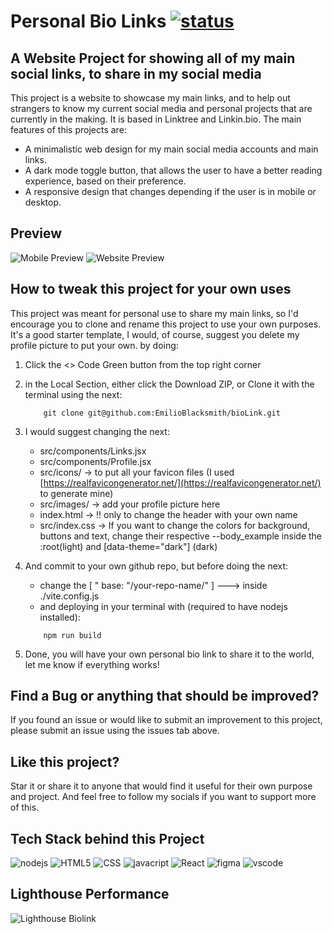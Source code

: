 # Personal Bio Links [![status](https://img.shields.io/website-up-down-green-red/http/emilioblacksmith.github.io.svg)](https://emilioblacksmith.github.io/bioLink/)

## A Website Project for showing all of my main social links, to share in my social media

This project is a website to showcase my main links, and to help out strangers to know my current social media and personal projects that are currently in the making. It is based in Linktree and Linkin.bio. The main features of this projects are:

* A minimalistic web design for my main social media accounts and main links.
* A dark mode toggle button, that allows the user to have a better reading experience, based on their preference.
* A responsive design that changes depending if the user is in mobile or desktop.

## Preview
![Mobile Preview](https://github.com/EmilioBlacksmith/bioLink/assets/71019624/18c9e920-68bb-4253-94ba-e94155e35699)
![Website Preview](https://github.com/EmilioBlacksmith/bioLink/assets/71019624/36654b13-cf7c-4676-9414-37bf34960e45)


## How to tweak this project for your own uses

This project was meant for personal use to share my main links, so I'd encourage you to clone and rename this project to use your own purposes. It's a good starter template, I would, of course, suggest you delete my profile picture to put your own. by doing:

1. Click the <> Code Green button from the top right corner
2. in the Local Section, either click the Download ZIP, or Clone it with the terminal using the next:

    ```shell
        git clone git@github.com:EmilioBlacksmith/bioLink.git
    ```

3. I would suggest changing the next:
    * src/components/Links.jsx
    * src/components/Profile.jsx
    * src/icons/ -> to put all your favicon files (I used [https://realfavicongenerator.net/](https://realfavicongenerator.net/) to generate mine)
    * src/images/ -> add your profile picture here
    * index.html -> !! only to change the header with your own name
    * src/index.css -> If you want to change the colors for background, buttons and text, change their respective --body_example inside the :root(light) and [data-theme="dark"] (dark)
4. And commit to your own github repo, but before doing the next:
    * change the [ " base: "/your-repo-name/" ] ---> inside ./vite.config.js
    * and deploying in your terminal with (required to have nodejs installed):

    ```shell
        npm run build
    ```

5. Done, you will have your own personal bio link to share it to the world, let me know if everything works!

## Find a Bug or anything that should be improved?

If you found an issue or would like to submit an improvement to this project, please submit an issue using the issues tab above.

## Like this project?

Star it or share it to anyone that would find it useful for their own purpose and project. And feel free to follow my socials if you want to support more of this.

## Tech Stack behind this Project

![nodejs](https://img.shields.io/badge/Node.js-43853D?style=for-the-badge&logo=node.js&logoColor=white) ![HTML5](https://img.shields.io/badge/HTML5-E34F26?style=for-the-badge&logo=html5&logoColor=white) ![CSS](https://img.shields.io/badge/CSS3-1572B6?style=for-the-badge&logo=css3&logoColor=white) ![javacript](https://img.shields.io/badge/JavaScript-323330?style=for-the-badge&logo=javascript&logoColor=F7DF1E) ![React](https://img.shields.io/badge/React-20232A?style=for-the-badge&logo=react&logoColor=61DAFB) ![figma](https://img.shields.io/badge/Figma-F24E1E?style=for-the-badge&logo=figma&logoColor=white) ![vscode](https://img.shields.io/badge/Visual_Studio_Code-0078D4?style=for-the-badge&logo=visual%20studio%20code&logoColor=white)

## Lighthouse Performance
![Lighthouse Biolink](https://github.com/EmilioBlacksmith/bioLink/assets/71019624/dbe0192c-f740-4d64-8da4-8441c93d3c0c)

